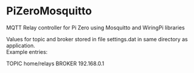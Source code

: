 # PiZeroMosquitto
MQTT Relay controller for Pi Zero using Mosquitto and WiringPi libraries

Values for topic and broker stored in file settings.dat in same directory as application.  
Example entries:

TOPIC home/relays
BROKER 192.168.0.1
